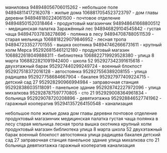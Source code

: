маниловка
948948056706015262 - небольшое поле
948948114172162078 - жилые дома
1068817054523723797 - дом главы деревни
948948180224061500 - почтовое отделение
948948501520318464 - продуктовый магазинчик
948948641668800512 - медицинская палатка
Заражённый лес
948946829104545842 - густая чаща
948947037838278696 - полянка в лесу
948947087880511539 - старая мельница
1068818229079846952 - лесная тропа
948947233527701555 - вышка охотника
948947462666731611 - крупный холм
Мерса
952926815461212180 - продуктовый магазин
1068822618049888311 - библиотека
1068822719929528380 - улица 8 марта
1068822821091942400 - школа 52
952927342391615618 - двухэтажный барак
952927440299249724 - военный блокпост
952927518372016128 - автостоянка
952927556389208155 - улица радищева
952927758684667904 - бакалея
952927977409224715 - детский сад 27
952928290966994984 - заправочная станция
952928386035118091 - панельное здание
952928742227972096 - улица михалкова
952928787597770805 - сто 21
952929008364961834 - больница
952929078720208896 - девятиэтажка
952928846527741962 - гаражный кооператив
952941357264150548 - канализация

небольшое поле
жилые дома
дом главы деревни
почтовое отделение
продуктовый магазинчик
медицинская палатка
густая чаща
полянка в лесу
старая мельница
лесная тропа
вышка охотника
крупный холм
продуктовый магазин
библиотека
улица 8 марта
школа 52
двухэтажный барак
военный блокпост
автостоянка
улица радищева
бакалея
детский сад 27
заправочная станция
панельное здание
улица михалкова
сто 21
больница
девятиэтажка
гаражный кооператив
канализация
